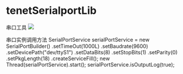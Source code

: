 # tenetSerialportLib
串口工具
[![](https://jitpack.io/v/yuanxiaodon/tenetSerialportLib.svg)](https://jitpack.io/#yuanxiaodon/tenetSerialportLib)

串口实例调用方法
SerialPortService  serialPortService = new SerialPortBuilder()
                        .setTimeOut(1000L)
                        .setBaudrate(9600)
                        .setDevicePath("dev/ttyS1")
                        .setDataBits(8)
                        .setStopBits(1)
                        .setParity(0)
                        .setPkgLength(18)
                        .createServiceFill();
                new Thread(serialPortService).start();
                serialPortService.isOutputLog(true);
